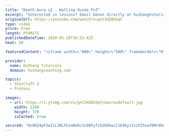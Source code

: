```yaml
---
title: "Death Aura LE - Walling Guide PvZ"
excerpt: "Interested in lessons? Email Devon directly at hushangtutorials@outlook.com ------------------------------------------------------------------------------------------------------- Want to support HuShang Tutorials directly? Patreon is a website where you can contribute a monthly donation that will help"
originalUrl: https://youtube.com/watch?v=gntIHZ8kSqY
type: video
price: Free
length: PT4M17S
publishedDateTime: 2020-05-28T16:53:42Z
heat: 50

featuredContent: "<iframe width=\"800\" height=\"500\" frameborder=\"0\" src=\"https://www.youtube.com/embed/gntIHZ8kSqY\" allow=\"accelerometer; autoplay; encrypted-media; gyroscope; picture-in-picture\" allowfullscreen></iframe>"

provider:
  name: HuShang Tutorials
  domain: hushangcoaching.com

topics:
  - StarCraft 2
  - Protoss

images:
  - url: https://i.ytimg.com/vi/gntIHZ8kSqY/maxresdefault.jpg
    width: 1280
    height: 720
    isCached: true

secured: "6n9OZ4pF5eZiLJNLFSsnNe8c2u96Fyfcb3D0hwcC1E96yiXzzFZSvof0Mr0UApoEEk03GHhhHBddLJuhZlFCFhnQTD/5vueoDkEIfCqDVW+HdsvIeFQ9sUE23W8hikrHHEulEwFCHlYFDXHUI/QIODfpm4uM5O9GgtH5ii8Vax+TDTYFvX0GgOPt+1TsaAJ7rEUh6dt+xIWs+0FUjkfCwPu1Qu5hJUcMOG9VMP4jsGdvXfATUmgfAZfNc0d4PV+Aq9rObbvZINnBfgn2MT737qHiRdyIhC5O1ZVBTtau4XOEcBs4zyH+LOr1WmsO3PJ7mObs+D5Xe93c8deepkScGNtoSYugsMWQbr1Z/BHg5J5Y1FSiMaxI1jgPNy+aQs/SUwh6XKJqsYcKgjabe8HY4ET7WIiedRun1kFS59l0DTE=;BH2kFLixOVLISAVjD5GPxw=="
---
```


